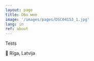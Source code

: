 ```yaml
---
layout: page
title: Обо мне
image: '/images/pages/DSC04153_1.jpg'
lang: in
ref: about
---
```


Tests

:round_pushpin: Rīga, Latvija
